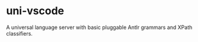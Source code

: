 # uni-vscode

A universal language server with basic pluggable Antlr grammars
and XPath classifiers.
